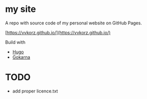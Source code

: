 # my site

A repo with source code of my personal website on GitHub Pages.

[https://vvkorz.github.io/](https://vvkorz.github.io/)

Build with 

- [Hugo](https://gohugo.io/)
- [Gokarna](https://gokarna-hugo.netlify.app/)

# TODO
- add proper licence.txt
